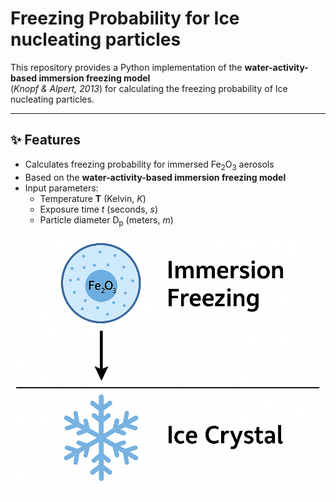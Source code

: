 # Freezing Probability for Ice nucleating particles

This repository provides a Python implementation of the **water-activity-based immersion freezing model**  
(*Knopf & Alpert, 2013*) for calculating the freezing probability of Ice nucleating particles.

---

## ✨ Features

- Calculates freezing probability for immersed Fe<sub>2</sub>O<sub>3</sub> aerosols
- Based on the **water-activity-based immersion freezing model**
- Input parameters:
  - Temperature **T** (Kelvin, *K*)
  - Exposure time *t* (seconds, *s*)
  - Particle diameter D<sub>p</sub> (meters, *m*)

![Immersion freezing](images/immersion_freezing.png)
